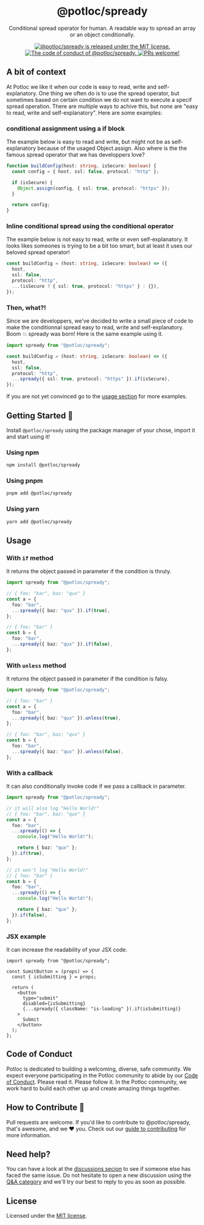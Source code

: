 <h1 align="center">
  @potloc/spready
</h1>

<p align="center">
   Conditional spread operator for human. A readable way to spread an array or an object conditionally.
</p>

<p align="center">
  <a href="LICENSE">
    <img src="https://img.shields.io/badge/license-MIT-blue.svg" alt="@potloc/spready is released under the MIT license." />
  </a>

  <a href="CODE_OF_CONDUCT.md">
    <img src="https://img.shields.io/badge/Contributor%20Covenant-2.1-blue.svg" alt="The code of conduct of @potloc/spready." />
  </a>

  <a href="CONTRIBUTING.md">
    <img src="https://img.shields.io/badge/PRs-welcome-brightgreen.svg" alt="PRs welcome!" />
  </a>
</p>

## A bit of context

At Potloc we like it when our code is easy to read, write and self-explanatory. One thing we often do is to use the spread operator, but sometimes based on certain condition we do not want to execute a specif spread operation. There are multiple ways to achive this, but none are "easy to read, write and self-explanatory". Here are some examples:

### conditional assignment using a if block

The example below is easy to read and write, but might not be as self-explanatory because of the usaged Object.assign. Also where is the the famous spread operator that we has developpers love?

```ts
function buildConfig(host: string, isSecure: boolean) {
  const config = { host, ssl: false, protocol: "http" };

  if (isSecure) {
    Object.assign(config, { ssl: true, protocol: "https" });
  }

  return config;
}
```

### Inline conditional spread using the conditional operator

The example below is not easy to read, write or even self-explanatory. It looks likes someones is trying to be a bit too smart, but at least it uses our beloved spread operator!

```ts
const buildConfig = (host: string, isSecure: boolean) => ({
  host,
  ssl: false,
  protocol: "http",
  ...(isSecure ? { ssl: true, protocol: "https" } : {}),
});
```

### Then, what?!

Since we are developpers, we've decided to write a small piece of code to make the conditionnal spread easy to read, write and self-explanatory. Boom 💥 spready was born! Here is the same example using it.

```ts
import spready from "@potloc/spready";

const buildConfig = (host: string, isSecure: boolean) => ({
  host,
  ssl: false,
  protocol: "http",
  ...spready({ ssl: true, protocol: "https" }).if(isSecure),
});
```

If you are not yet convinced go to the [usage section](#usage) for more examples.

## Getting Started 🚀

Install `@potloc/spready` using the package manager of your chose, import it and start using it!

### Using npm

```bash
npm install @potloc/spready
```

### Using pnpm

```bash
pnpm add @potloc/spready
```

### Using yarn

```bash
yarn add @potloc/spready
```

## Usage

### With `if` method

It returns the object passed in parameter if the condition is thruty.

```ts
import spready from "@potloc/spready";

// { foo: "bar", baz: "qux" }
const a = {
  foo: "bar",
  ...spready({ baz: "qux" }).if(true),
};

// { foo: "bar" }
const b = {
  foo: "bar",
  ...spready({ baz: "qux" }).if(false),
};
```

### With `unless` method

It returns the object passed in parameter if the condition is falsy.

```ts
import spready from "@potloc/spready";

// { foo: "bar" }
const a = {
  foo: "bar",
  ...spready({ baz: "qux" }).unless(true),
};

// { foo: "bar", baz: "qux" }
const b = {
  foo: "bar",
  ...spready({ baz: "qux" }).unless(false),
};
```

### With a callback

It can also conditionally invoke code if we pass a callback in parameter.

```ts
import spready from "@potloc/spready";

// it will also log "Hello World!"
// { foo: "bar", baz: "qux" }
const a = {
  foo: "bar",
  ...spready(() => {
    console.log("Hello World!");

    return { baz: "qux" };
  }).if(true),
};

// it won't log "Hello World!"
// { foo: "bar" }
const b = {
  foo: "bar",
  ...spready(() => {
    console.log("Hello World!");

    return { baz: "qux" };
  }).if(false),
};
```

### JSX example

It can increase the readability of your JSX code.

```tsx
import spready from "@potloc/spready";

const SumitButton = (props) => {
  const { isSubmitting } = props;

  return (
    <button
      type="submit"
      disabled={isSubmitting}
      {...spready({ className: "is-loading" }).if(isSubmitting)}
    >
      Submit
    </button>
  );
};
```

## Code of Conduct

Potloc is dedicated to building a welcoming, diverse, safe community. We expect everyone participating in the Potloc community to abide by our [Code of Conduct](CODE_OF_CONDUCT.md). Please read it. Please follow it. In the Potloc community, we work hard to build each other up and create amazing things together.

## How to Contribute 🤝

Pull requests are welcome. If you'd like to contribute to @potloc/spready, that's awesome, and we ❤️ you. Check out our [guide to contributing](CODE_OF_CONDUCT.md) for more information.

## Need help?

You can have a look at the [discussions secion](https://github.com/potloc/spready/discussions) to see if someone else has faced the same issue. Do not hesitate to open a new discussion using the [Q&A category](https://github.com/potloc/spready/discussions/new?category=q-a) and we'll try our best to reply to you as soon as possible.

## License

Licensed under the [MIT license](LICENSE).
